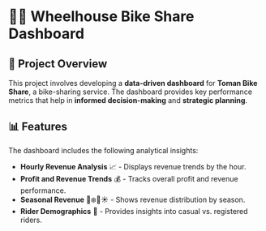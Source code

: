 # 🚴‍♂️ Wheelhouse Bike Share Dashboard

## 📌 Project Overview
This project involves developing a **data-driven dashboard** for **Toman Bike Share**, a bike-sharing service. The dashboard provides key performance metrics that help in **informed decision-making** and **strategic planning**.

## 📊 Features
The dashboard includes the following analytical insights:

- **Hourly Revenue Analysis** 📈 - Displays revenue trends by the hour.
- **Profit and Revenue Trends** 💰 - Tracks overall profit and revenue performance.
- **Seasonal Revenue** 🍂❄️🌷☀️ - Shows revenue distribution by season.
- **Rider Demographics** 🏇 - Provides insights into casual vs. registered riders.
